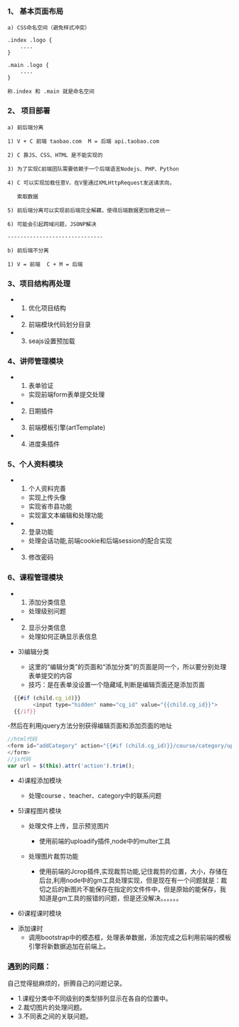 ### 1、 基本页面布局
	
    a) CSS命名空间（避免样式冲突）

    .index .logo {
    	....
    }

    .main .logo {
    	....
    }

    称.index 和 .main 就是命名空间
### 2、 项目部署

    a) 前后端分离

    1) V + C 前端 taobao.com  M = 后端 api.taobao.com

    2) C 靠JS、CSS、HTML 是不能实现的

    3) 为了实现C前端团队需要依赖于一个后端语言Nodejs、PHP、Python

    4) C 可以实现加载任意V，在V里通过XMLHttpRequest发送请求向，

   	   索取数据

   	5) 前后端分离可以实现前后端完全解藕，使得后端数据更加稳定统一

   	6) 可能会引起跨域问题，JSONP解决

   	------------------------------

    b) 前后端不分离

    1) V = 前端  C + M = 后端
### 3、项目结构再处理
   - 1) 优化项目结构
   - 2) 前端模块代码划分目录
   - 3) seajs设置预加载


### 4、讲师管理模块

   - 1) 表单验证
      * 实现前端form表单提交处理
   - 2) 日期插件
   - 3) 前端模板引擎(artTemplate)
   - 4) 进度条插件


### 5、个人资料模块
   - 1) 个人资料完善 
     * 实现上传头像
     * 实现省市县功能
     * 实现富文本编辑和处理功能
   - 2) 登录功能
     * 处理会话功能,前端cookie和后端session的配合实现
   - 3) 修改密码


### 6、课程管理模块

  - 1) 添加分类信息

     * 处理级别问题

  - 2) 显示分类信息

     * 处理如何正确显示表信息

  - 3)编辑分类

    * 这里的“编辑分类”的页面和“添加分类”的页面是同一个，所以要分别处理表单提交的内容
    * 技巧：是在表单没设置一个隐藏域,判断是编辑页面还是添加页面
```js
  {{#if (child.cg_id)}}
        <input type="hidden" name="cg_id" value="{{child.cg_id}}">
  {{/if}}
```
-然后在利用jquery方法分别获得编辑页面和添加页面的地址

```js
//html代码
<form id="addCategory" action="{{#if (child.cg_id)}}/course/category/update{{else}}/course/category/add{{/if}}" class="form-horizontal">
</form>
//js代码
var url = $(this).attr('action').trim();
```

 - 4)课程添加模块

   * 处理course 、teacher、category中的联系问题

 - 5)课程图片模块

   * 处理文件上传，显示预览图片
     * 使用前端的uploadify插件,node中的multer工具 

   * 处理图片裁剪功能
     * 使用前端的Jcrop插件,实现裁剪功能,记住裁剪的位置，大小，存储在后台,利用node中的gm工具处理实现，但是现在有一个问题就是：裁切之后的新图片不能保存在指定的文件件中，但是原始的能保存，我知道是gm工具的报错的问题，但是还没解决。。。。。。
  - 6)课程课时模块
   * 添加课时
     * 调用bootstrap中的模态框，处理表单数据，添加完成之后利用前端的模板引擎将新数据追加在前端上。
### 遇到的问题：
自己觉得挺麻烦的，折腾自己的问题记录。
-  1.课程分类中不同级别的类型排列显示在各自的位置中。
-  2.裁切图片的处理问题。
-  3.不同表之间的关联问题。


